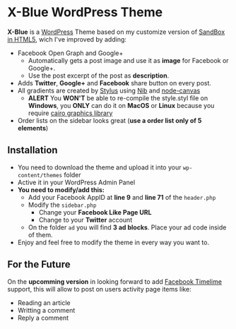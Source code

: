 # X-Blue WordPress Theme #
**X-Blue** is a [WordPress](http://www.wordpress.org/) Theme based on my customize version of [SandBox in HTML5](https://github.com/ikcam/Sandbox-HTML5), wich I've improved by adding:

* Facebook Open Graph and Google+
	* Automatically gets a post image and use it as **image** for Facebook or Google+.
	* Use the post excerpt of the post as **description**.
* Adds **Twitter**, **Google+** and **Facebook** share button on every post.
* All gradients are created by [Stylus](https://github.com/LearnBoost/stylus) using [Nib](https://github.com/visionmedia/nib) and [node-canvas](https://github.com/learnboost/node-canvas)
	* **ALERT** You **WON'T** be able to re-compile the style.styl file on **Windows**, you **ONLY** can do it on **MacOS** or **Linux** because you require [cairo graphics library](http://cairographics.org/download/)
* Order lists on the sidebar looks great (**use a order list only of 5 elements**)

## Installation ##
* You need to download the theme and upload it into your `wp-content/themes` folder
* Active it in your WordPress Admin Panel
* **You need to modify/add this:**
	* Add your Facebook AppID at **line 9** and **line 71** of the `header.php`
	* Modify the `sidebar.php`
		* Change your **Facebook Like Page URL**
		* Change to your **Twitter** account
	* On the folder `ad` you will find **3 ad blocks**. Place your ad code inside of them.
* Enjoy and feel free to modify the theme in every way you want to.

## For the Future ##
On the **upcomming version** in looking forward to add [Facebook Timelime](http://facebook.com/about/timeline) support, this will allow to post on users activity page items like:

* Reading an article
* Writting a comment
* Reply a comment